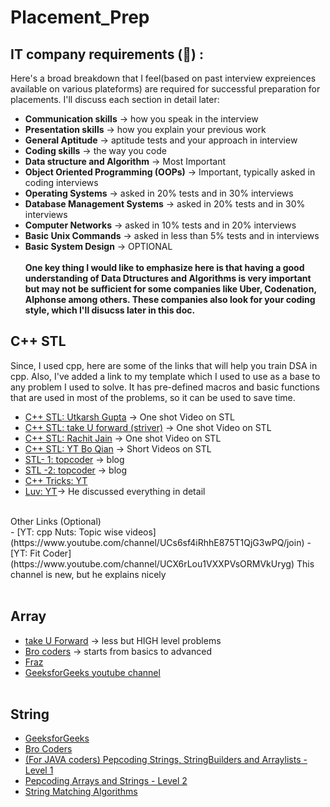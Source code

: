 # Placement_Prep
## IT company requirements (&#x1F4D6;) :
Here's a broad breakdown that I feel(based on past interview expreiences available on various plateforms) are required for successful preparation for placements. I'll discuss each section in detail later:
- **Communication skills** -> how you speak in the interview
- **Presentation skills** -> how you explain your previous work
- **General Aptitude** -> aptitude tests and your approach in interview
- **Coding skills** -> the way you code
- **Data structure and Algorithm** -> Most Important
- **Object Oriented Programming (OOPs)** -> Important, typically asked in coding interviews
- **Operating Systems** -> asked in 20% tests and in 30% interviews
- **Database Management Systems** -> asked in 20% tests and in 30% interviews
- **Computer Networks** -> asked in 10% tests and in 20% interviews
- **Basic Unix Commands** -> asked in less than 5% tests and in interviews
- **Basic System Design** -> OPTIONAL 
  <br><br>
**One key thing I would like to emphasize here is that having a good understanding of Data Dtructures and Algorithms is very important but may not be sufficient for some companies like Uber, Codenation, Alphonse among others. These companies also look for your coding style, which I'll disucss later in this doc.**
## C++ STL
Since, I used cpp, here are some of the links that will help you train DSA in cpp. Also, I've added a link to my template which I used to use as a base to any problem I used to solve. It has pre-defined macros and basic functions that are used in most of the problems, so it can be used to save time.
   - [C++ STL: Utkarsh Gupta](https://www.youtube.com/watch?v=PZogbfU4X5E&t=284s) -> One shot Video on STL
   - [C++ STL: take U forward (striver)](https://www.youtube.com/watch?v=RRVYpIET_RU&t=1987s) -> One shot Video on STL
   - [C++ STL: Rachit Jain](https://www.youtube.com/watch?v=g-1Cn3ccwXY&t=1574s) -> One shot Video on STL
   - [C++ STL: YT Bo Qian](https://www.youtube.com/playlist?list=PL5jc9xFGsL8G3y3ywuFSvOuNm3GjBwdkb) -> Short Videos on STL
   - [STL- 1: topcoder](https://www.topcoder.com/community/data-science/data-science-tutorials/power-up-c-with-the-standard-template-library-part-1/) -> blog
   - [STL -2: topcoder](https://www.topcoder.com/community/data-science/data-science-tutorials/power-up-c-with-the-standard-template-library-part-2/) -> blog
   - [C++ Tricks: YT](https://www.youtube.com/watch?v=ZcdiwXtS6MM)
   - [Luv: YT](https://youtube.com/playlist?list=PLauivoElc3gh3RCiQA82MDI-gJfXQQVnn)-> He discussed everything in detail
<br>
    Other Links (Optional)
<br>
   - [YT: cpp Nuts: Topic wise videos](https://www.youtube.com/channel/UCs6sf4iRhhE875T1QjG3wPQ/join)
   - [YT: Fit Coder](https://www.youtube.com/channel/UCX6rLou1VXXPVsORMVkUryg) This channel is new, but he explains nicely
<br><br>

## Array
   - [take U Forward](https://www.youtube.com/playlist?list=PLgUwDviBIf0rPG3Ictpu74YWBQ1CaBkm2) -> less but HIGH level problems
   - [Bro coders](https://www.youtube.com/playlist?list=PLjeQ9Mb66hM33kyoJjJbHf72Rb0G70Sae) -> starts from basics to advanced
   - [Fraz](https://youtube.com/playlist?list=PLKZaSt2df1gy2XZgwd1jhzd71CmlGFP97) 
   - [GeeksforGeeks youtube channel](https://www.youtube.com/playlist?list=PLqM7alHXFySEQDk2MDfbwEdjd2svVJH9p) 
<br><br>

## String
   - [GeeksforGeeks](https://www.youtube.com/playlist?list=PLqM7alHXFySE_Pxx_HsUSZGwiLpv9ziWA)
   - [Bro Coders](https://www.youtube.com/playlist?list=PLjeQ9Mb66hM05uqfKysHKi3eA5HhK7QSy)
   - [(For JAVA coders) Pepcoding Strings, StringBuilders and Arraylists - Level 1](https://www.youtube.com/playlist?list=PL-Jc9J83PIiFIKbdCKuYwsV8KaX-jHe0V)
   - [Pepcoding Arrays and Strings - Level 2](https://www.youtube.com/playlist?list=PL-Jc9J83PIiE-TR27GB7V5TBLQRT5RnSl)
   - [String Matching Algorithms](https://www.youtube.com/playlist?list=PLl4Y2XuUavmuEzOKhnLQIRTtI2SMtWini)

